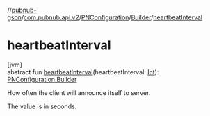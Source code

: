 //[pubnub-gson](../../../../index.md)/[com.pubnub.api.v2](../../index.md)/[PNConfiguration](../index.md)/[Builder](index.md)/[heartbeatInterval](heartbeat-interval.md)

# heartbeatInterval

[jvm]\
abstract fun [heartbeatInterval](heartbeat-interval.md)(heartbeatInterval: [Int](https://kotlinlang.org/api/latest/jvm/stdlib/kotlin/-int/index.html)): [PNConfiguration.Builder](index.md)

How often the client will announce itself to server.

The value is in seconds.
